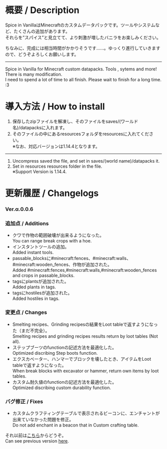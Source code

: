 # 概要 / Description
Spice in VanillaはMinecraftのカスタムデータパックです。ツールやシステムなど、たくさんの追加があります。  
それらを”スパイス”と見立てて、より刺激が増したバニラをお楽しみください。

ちなみに、完成には相当時間がかかりそうです……。ゆっくり進行していきますので、どうぞよろしくお願いします。

***

Spice in Vanilla for Minecraft custom datapacks. Tools , sytems and more! There is many modification.  
I need to spend a lot of time to all finish. Please wait to finish for a long time. :3

# 導入方法 / How to install
1. 保存したzipファイルを解凍し、そのファイルをsaves/(ワールド名)/datapacksに入れます。
1. そのファイルの中にあるresourcesフォルダをresourcesに入れてください。  
※なお、対応バージョンは1.14.4となります。
***

1. Uncompress saved the file, and set in saves/(world name)/datapacks it.
1. Set in resources resources folder in the file.  
※Support Version is 1.14.4.

# 更新履歴 / Changelogs

### Ver.α.0.0.6

### 追加点 / Additions
* クワで作物の範囲破壊が出来るようになった。<br>You can range break crops with a hoe.
* インスタントツールの追加。<br>Added instant tools.
* passable_blocksに#minecraft:fences、#minecraft:walls、#minecraft:wooden_fences、作物が追加された。<br>Added #minecraft:fences,#minecraft:walls,#minecraft:wooden_fences and crops in passable_blocks.
* tagsにplantsが追加された。<br>Added plants in tags.
* tagsにhostilesが追加された。<br>Added hostiles in tags.

### 変更点 / Changes
* Smelting recipes、Grinding recipesの結果をLoot tableで返すようになった（まだ不完全）。<br>Smelting recipes and grinding recipes results return by loot tables (Not all).
* ステップブーツのfunctionの記述方法を最適化した。<br>Optimized discribing Step boots function.
* エクスカベーター、ハンマーでブロックを壊したとき、アイテムをLoot tableで返すようになった。<br>When break blocks with excavator or hammer, return own items by loot tables.
* カスタム耐久値のfunctionの記述方法を最適化した。<br>Optimized discribing custom durability function.

### バグ修正 / Fixes
* カスタムクラフティングテーブルで表示されるビーコンに、エンチャントが出来ていなかった問題を修正。<br>Do not add enchant in a beacon that in Custom crafting table.

それ以前は[こちら](https://github.com/yuton502/spice_in_vanilla/wiki/Changelogs)からどうぞ。<br>
Can see previous version [here](https://github.com/yuton502/spice_in_vanilla/wiki/Changelogs).
